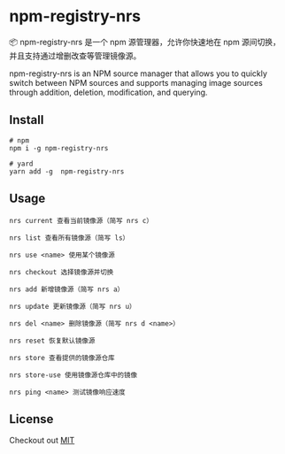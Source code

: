 # npm-registry-nrs
📦 npm-registry-nrs 是一个 npm 源管理器，允许你快速地在 npm 源间切换，并且支持通过增删改查等管理镜像源。

npm-registry-nrs is an NPM source manager that allows you to quickly switch between NPM sources and supports managing image sources through addition, deletion, modification, and querying.

## Install
```shell
# npm
npm i -g npm-registry-nrs

# yard
yarn add -g  npm-registry-nrs
```

## Usage
```
nrs current 查看当前镜像源（简写 nrs c）

nrs list 查看所有镜像源（简写 ls）

nrs use <name> 使用某个镜像源

nrs checkout 选择镜像源并切换

nrs add 新增镜像源（简写 nrs a）

nrs update 更新镜像源（简写 nrs u）

nrs del <name> 删除镜像源（简写 nrs d <name>）

nrs reset 恢复默认镜像源

nrs store 查看提供的镜像源仓库

nrs store-use 使用镜像源仓库中的镜像

nrs ping <name> 测试镜像响应速度
```

## License
Checkout out [MIT](https://github.com/zjunbin1286/npm-registry-nrs/blob/main/LICENSE)
